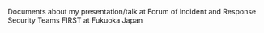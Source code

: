 Documents about my presentation/talk at Forum of Incident and Response Security Teams FIRST at Fukuoka Japan
